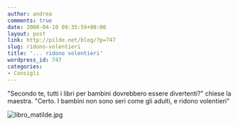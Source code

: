 ```yaml
---
author: andrea
comments: true
date: 2008-04-10 09:35:59+00:00
layout: post
link: http://pilde.net/blog/?p=747
slug: ridono-volentieri
title: '... ridono volentieri'
wordpress_id: 747
categories:
- Consigli
---
```


"Secondo te, tutti i libri per bambini dovrebbero essere divertenti?" chiese la maestra. "Certo. I bambini non sono seri come gli adulti, e ridono volentieri"

![libro_matilde.jpg](http://pilde.net/blog/wp-content/uploads/2008/04/libro_matilde.jpg)
